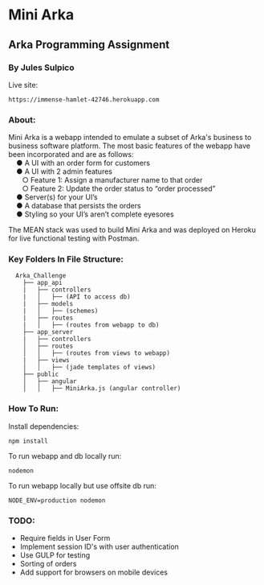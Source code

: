 # Mini Arka
## Arka Programming Assignment
### By Jules Sulpico
Live site:
```
https://immense-hamlet-42746.herokuapp.com
```

### About:
Mini Arka is a webapp intended to emulate a subset of Arka's business to business software platform. The most basic features of the webapp have been incorporated and are as follows:
<br /> &nbsp;&nbsp;&nbsp;
● A UI with an order form for customers
<br /> &nbsp;&nbsp;&nbsp;
● A UI with 2 admin features
<br /> &nbsp;&nbsp;&nbsp;&nbsp;&nbsp;&nbsp;
  ○ Feature 1: Assign a manufacturer name to that order
<br /> &nbsp;&nbsp;&nbsp;&nbsp;&nbsp;&nbsp;
  ○ Feature 2: Update the order status to “order processed”
<br /> &nbsp;&nbsp;&nbsp;
● Server(s) for your UI’s
<br /> &nbsp;&nbsp;&nbsp;
● A database that persists the orders
<br /> &nbsp;&nbsp;&nbsp;
● Styling so your UI’s aren’t complete eyesores

The MEAN stack was used to build Mini Arka and was deployed on Heroku for live functional testing with Postman.

### Key Folders In File Structure:
```
  Arka_Challenge
    ├── app_api
    |   ├── controllers
    |   │   ├── (API to access db)
    |   ├── models
    |   │   ├── (schemes)
    |   ├── routes
    |   │   ├── (routes from webapp to db)
    ├── app_server
    |   ├── controllers
    │   ├── routes
    │   │   ├── (routes from views to webapp)
    |   ├── views
    │   │   ├── (jade templates of views)
    ├── public
    │   ├── angular
    │   │   ├── MiniArka.js (angular controller)
```

### How To Run:
Install dependencies:
```
npm install
```

To run webapp and db locally run:
```
nodemon
```

To run webapp locally but use offsite db run:
```
NODE_ENV=production nodemon
```

### TODO:
- Require fields in User Form
- Implement session ID's with user authentication
- Use GULP for testing
- Sorting of orders
- Add support for browsers on mobile devices
